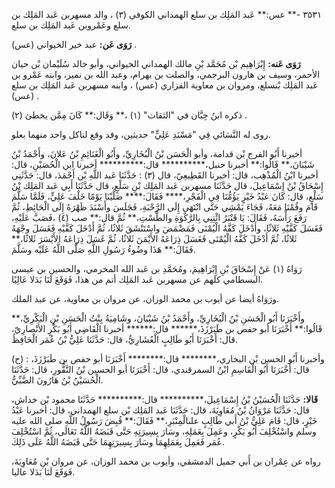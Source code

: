 ٣٥٣١ -** عس:** عَبد المَلِك بن سلع الهمداني الكوفي (٣) ، والد مسهربن عَبد المَلِك بن سلع وعَمْروبن عَبد المَلِك بن سلع.

**رَوَى عَن:** عبد خير الخيواني (عس) .

**رَوَى عَنه:** إِبْرَاهِيم بْن مُحَمَّد بْنِ مالك الهمداني الخيواني، وأبو خالد سُلَيْمان بْن حيان الأحمر، وسيف بن هارون البرجمي، والصلت بن بهرام، وعبد الله بن نمير، وابنه عَمْرو بن عَبد المَلِك بْنسلع، ومروان بن معاوية الفزاري (عس) ، وابنه مسهربن عَبد المَلِك بن سلع (عس) .

ذكره ابنُ حِبَّان في "الثقات" (١) ،** وَقَال:** كَانَ مِمَّن يخطئ (٢) .

روى له النَّسَائي فِي "مَسْنَدِ عَلِيٍّ" حديثين، وقد وقع لناكل واحد منهما بعلو.

أخبرنا أَبُو الفرج بْن قدامة، وأبو الْحَسَن بْنُ الْبُخَارِيِّ، وأَبُو الْغَنَائِمِ بْنُ عَلانَ، وأَحْمَدُ بْنُ شَيْبَانَ،** قَالُوا:** أخبرنا حنبل،********** قال:********** أخبرنا ابن الْحُصَيْنِ، قال: أخبرنا ابْنُ الْمُذْهِب، قال: أخبرنا القَطِيعِيّ، قال (٣) : حَدَّثَنَا عَبد اللَّهِ بْن أَحْمَدَ، قال: حَدَّثَنِي إِسْحَاقُ بْنُ إِسْمَاعِيلَ، قال حَدَّثَنَا مسهربن عَبد المَلِك بْنِ سَلْعٍ، قال حَدَّثَنَا أَبِي عَبد المَلِك بْنُ سَلْعٍ، قال: كَانَ عَبْدُ خَيْرٍ يَؤُمُّنَا فِي الْفَجْرِ،**** فَقَالَ:**** صَلَّيْنَا يَوْمًا خَلْفَ عَلِيٍّ، فَلَمَّا سَلَّمَ قَامَ وقُمْنَا مَعَهُ، فَجَاءَ يَمْشِي حَتَّى انْتَهَى إِلَى الرَّحْبَةِ، فَجَلَسَ وأَسْنَدَ ظَهْرَهُ إِلَى الْحَائِطِ، ثُمَّ رَفَعَ رَأْسَهُ، فَقَالَ: يَا قَنْبَرُ ائْتِنِي بِالرَّكْوَةِ والطَّسْتِ،** ثُمَّ قال:** صب (٤) ،فَصَبَّ عَلَيْهِ، فَغَسَلَ كَفَّيْهِ ثَلاثًا، وأَدْخَلَ كَفَّهُ الْيُمْنَى فَمَضْمَضَ واسْتَنْشَقَ ثَلاثًا، ثُمَّ أَدْخَلَ كَفَّيْهِ فَغَسَلَ وجْهَهُ ثَلاثًا، ثُمَّ أَدْخَلَ كَفَّهُ الْيُمْنَى فَغَسَلَ ذِرَاعَهُ الأَيْمَنَ ثَلاثًا، ثُمَّ غَسَلَ ذِرَاعَهُ الأَيْسَرَ ثَلاثًا،** فَقَالَ:** هَذَا وضُوءُ رَسُولِ اللَّهِ صَلَّى اللَّهُ عَلَيْه وسَلَّمَ.

رَوَاهُ (١) عَنْ إِسْحَاقَ بْنِ إِبْرَاهِيمَ، ومُحَمَّدِ بن عَبد الله المخرمي، والحسين بن عيسى البسطامي كلهم عن مسهربن عَبد المَلِك أتم من هذا، فَوَقَعَ لَنَا بَدَلا عَالِيًا.

ورَوَاهُ أيضا عن أيوب بن محمد الوزان، عن مروان بن معاوية، عن عبد الملك.

وأَخْبَرَنَا أَبُو الْحَسَنِ بْنُ الْبُخَارِيِّ، وأَحْمَدُ بْنُ شَيْبَانَ، وشَامِيَةُ بِنْتُ الْحَسَنِ بْنِ الْبَكْرِيِّ،** قَالُوا:** أَخْبَرَنَا أبو حفص بن طَبَرْزَذَ،****** قال:****** أخبرنا الْقَاضِي أَبُو بَكْرٍ الأَنْصارِيّ، قال: أَخْبَرَنَا أَبُو طَالِبٍ الْعُشَارِيُّ، قال: حَدَّثَنَا عَلِيُّ بْنُ عُمَر الْحَافِظُ.

(ح) : وأخبرنا أَبُو الحسن بْن البخاري،******** قال:******** أَخْبَرَنَا أبو حفص بن طَبَرْزَذَ، قال: أَخْبَرَنَا أَبُو الْقَاسِمِ ابْنُ السمرقندي، قال: أَخْبَرَنَا أبو الحسين بْنُ النَّقُّورِ، قال: حَدَّثَنَا الْحُسَيْنُ بْنُ هَارُونَ الضَّبِّيُّ.

**قَالا:** حَدَّثَنَا الْحُسَيْنُ بْنُ إِسْمَاعِيلَ،********** قال:********** حَدَّثَنَا محمود بْن خداش، قال: حَدَّثَنَا مَرْوَانُ بْنُ مُعَاوِيَةَ، قال: حَدَّثَنَا عَبد المَلِك بْن سلع الهمداني، قال: أخبرنا عَبْدُ خَيْرٍ، قال: قَامَ عَلِيُّ بْنُ أَبي طَالِبٍ علىالْمِنْبَرِ،** فَقَالَ:** قُبِضَ رَسُولُ اللَّهِ صلى الله عليه وسلم واسْتُخْلِفَ أَبُو بَكْرٍ، وعَمِلَ بِعَمَلِهِ، وسَارَ بِسِيرَتِهِ حَتَّى قَبَضَهُ اللَّهُ تَعَالَى، ثُمَّ اسْتُخْلِفَ عُمَر فَعَمِلَ بِعَمَلِهِمَا وسَارَ بِسِيرَتِهِمَا حَتَّى قَبَضَهُ اللَّهُ عَلَى ذَلِكَ.

رواه عن عِمْران بن أَبي جميل الدمشقي، وأيوب بن محمد الوزان، عن مروان بْنِ مُعَاوِيَةَ، فَوَقَعَ لَنَا بَدَلا عاليا.